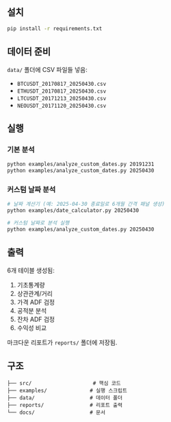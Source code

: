 

## 설치

```bash
pip install -r requirements.txt
```

## 데이터 준비

`data/` 폴더에 CSV 파일들 넣음:
- `BTCUSDT_20170817_20250430.csv`
- `ETHUSDT_20170817_20250430.csv` 
- `LTCUSDT_20171213_20250430.csv`
- `NEOUSDT_20171120_20250430.csv`

## 실행

### 기본 분석
```bash
python examples/analyze_custom_dates.py 20191231
python examples/analyze_custom_dates.py 20250430
```

### 커스텀 날짜 분석
```bash
# 날짜 계산기 (예: 2025-04-30 종료일로 6개월 간격 패널 생성)
python examples/date_calculator.py 20250430

# 커스텀 날짜로 분석 실행
python examples/analyze_custom_dates.py 20250430
```

## 출력

6개 테이블 생성됨:
1. 기초통계량
2. 상관관계/거리
3. 가격 ADF 검정
4. 공적분 분석
5. 잔차 ADF 검정
6. 수익성 비교

마크다운 리포트가 `reports/` 폴더에 저장됨.


## 구조

```
├── src/                    # 핵심 코드
├── examples/              # 실행 스크립트
├── data/                  # 데이터 폴더
├── reports/               # 리포트 출력
└── docs/                  # 문서
